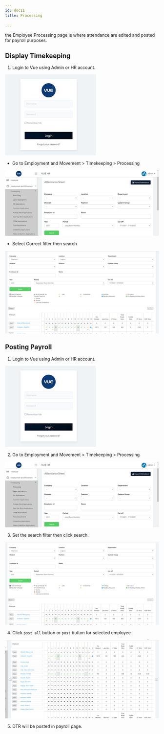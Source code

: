 ```yaml
---
id: doc11
title: Processing

---
```

the Employee Processing page is where attendance are edited and posted for payroll purposes.


## Display Timekeeping

1. Login to Vue using Admin or HR account. 

![alt-text](assets/Picture2.png)

* Go to Employment and Movement > Timekeeping > Processing

![alt-text](assets/16.png)

* Select Correct filter then search

![alt-text](assets/17.png)


## Posting Payroll

1. Login to Vue using Admin or HR account. 

![alt-text](assets/Picture2.png)

2. Go to Employment and Movement > Timekeeping > Processing
 
![alt-text](assets/16.png)


3. Set the search filter then click search.

![alt-text](assets/17.png)

4. Click `post all` button or `post` button for selected employee

![alt-text](assets/22.png)

5. DTR will be posted in payroll page.